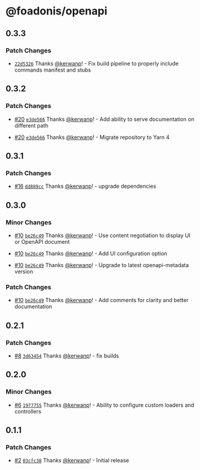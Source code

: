 # @foadonis/openapi

## 0.3.3

### Patch Changes

- [`22d5326`](https://github.com/FriendsOfAdonis/FriendsOfAdonis/commit/22d532670e889dc39fd86b7a968ee940a416f7d6) Thanks [@kerwanp](https://github.com/kerwanp)! - Fix build pipeline to properly include commands manifest and stubs

## 0.3.2

### Patch Changes

- [#20](https://github.com/FriendsOfAdonis/FriendsOfAdonis/pull/20) [`e3de566`](https://github.com/FriendsOfAdonis/FriendsOfAdonis/commit/e3de566a8a6c7ef10d9f7326be90a910a1c8565c) Thanks [@kerwanp](https://github.com/kerwanp)! - Add ability to serve documentation on different path

- [#20](https://github.com/FriendsOfAdonis/FriendsOfAdonis/pull/20) [`e3de566`](https://github.com/FriendsOfAdonis/FriendsOfAdonis/commit/e3de566a8a6c7ef10d9f7326be90a910a1c8565c) Thanks [@kerwanp](https://github.com/kerwanp)! - Migrate repository to Yarn 4

## 0.3.1

### Patch Changes

- [#16](https://github.com/FriendsOfAdonis/FriendsOfAdonis/pull/16) [`dd889cc`](https://github.com/FriendsOfAdonis/FriendsOfAdonis/commit/dd889cca8b7dddfbb7a1d476076d2895b7274dd5) Thanks [@kerwanp](https://github.com/kerwanp)! - upgrade dependencies

## 0.3.0

### Minor Changes

- [#10](https://github.com/FriendsOfAdonis/FriendsOfAdonis/pull/10) [`be26c49`](https://github.com/FriendsOfAdonis/FriendsOfAdonis/commit/be26c49409b5ff88fee20ac75a32a3b0e39b369f) Thanks [@kerwanp](https://github.com/kerwanp)! - Use content negotiation to display UI or OpenAPI document

- [#10](https://github.com/FriendsOfAdonis/FriendsOfAdonis/pull/10) [`be26c49`](https://github.com/FriendsOfAdonis/FriendsOfAdonis/commit/be26c49409b5ff88fee20ac75a32a3b0e39b369f) Thanks [@kerwanp](https://github.com/kerwanp)! - Add UI configuration option

- [#10](https://github.com/FriendsOfAdonis/FriendsOfAdonis/pull/10) [`be26c49`](https://github.com/FriendsOfAdonis/FriendsOfAdonis/commit/be26c49409b5ff88fee20ac75a32a3b0e39b369f) Thanks [@kerwanp](https://github.com/kerwanp)! - Upgrade to latest openapi-metadata version

### Patch Changes

- [#10](https://github.com/FriendsOfAdonis/FriendsOfAdonis/pull/10) [`be26c49`](https://github.com/FriendsOfAdonis/FriendsOfAdonis/commit/be26c49409b5ff88fee20ac75a32a3b0e39b369f) Thanks [@kerwanp](https://github.com/kerwanp)! - Add comments for clarity and better documentation

## 0.2.1

### Patch Changes

- [#8](https://github.com/FriendsOfAdonis/FriendsOfAdonis/pull/8) [`3d63454`](https://github.com/FriendsOfAdonis/FriendsOfAdonis/commit/3d63454a855df620353808648b02a57ba15041f2) Thanks [@kerwanp](https://github.com/kerwanp)! - fix builds

## 0.2.0

### Minor Changes

- [#6](https://github.com/FriendsOfAdonis/FriendsOfAdonis/pull/6) [`1977755`](https://github.com/FriendsOfAdonis/FriendsOfAdonis/commit/19777552fbf8f243b691b0ff3faad02424425ccd) Thanks [@kerwanp](https://github.com/kerwanp)! - Ability to configure custom loaders and controllers

## 0.1.1

### Patch Changes

- [#2](https://github.com/FriendsOfAdonis/FriendsOfAdonis/pull/2) [`03cfc38`](https://github.com/FriendsOfAdonis/FriendsOfAdonis/commit/03cfc3878a2fe215be751160d7996441698e5298) Thanks [@kerwanp](https://github.com/kerwanp)! - Initial release
